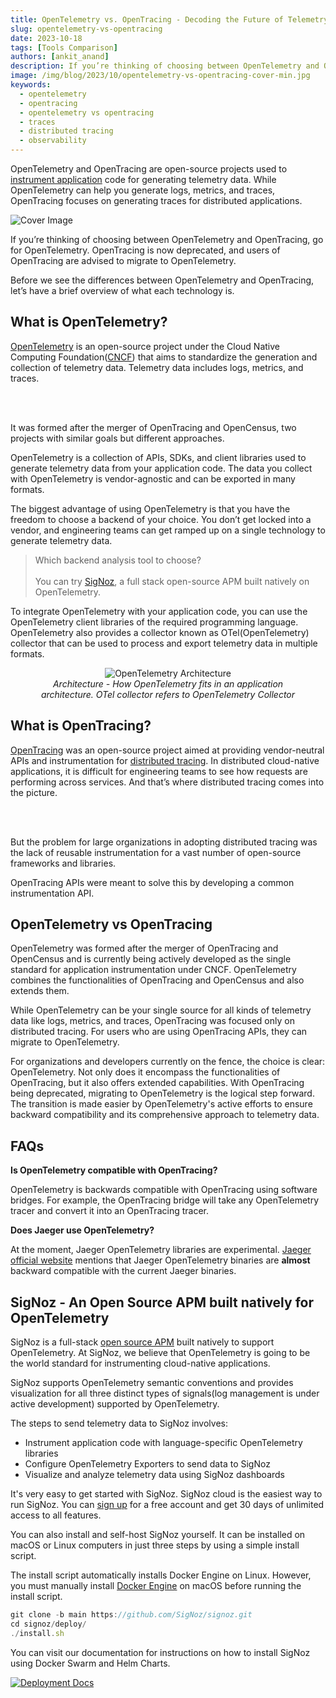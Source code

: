 ```yaml
---
title: OpenTelemetry vs. OpenTracing - Decoding the Future of Telemetry Data
slug: opentelemetry-vs-opentracing
date: 2023-10-18
tags: [Tools Comparison]
authors: [ankit_anand]
description: If you’re thinking of choosing between OpenTelemetry and OpenTracing, go for OpenTelemetry. OpenTracing is now deprecated, and users of OpenTracing are advised to migrate to OpenTelemetry...
image: /img/blog/2023/10/opentelemetry-vs-opentracing-cover-min.jpg
keywords:
  - opentelemetry
  - opentracing
  - opentelemetry vs opentracing
  - traces
  - distributed tracing
  - observability
---
```

<head>
  <link rel="canonical" href="https://signoz.io/blog/opentelemetry-vs-opentracing/"/>
</head>

OpenTelemetry and OpenTracing are open-source projects used to [instrument application](https://signoz.io/docs/instrumentation/) code for generating telemetry data. While OpenTelemetry can help you generate logs, metrics, and traces, OpenTracing focuses on generating traces for distributed applications.

<!--truncate-->

![Cover Image](/img/blog/2023/10/opentelemetry-vs-opentracing-cover.webp)

If you’re thinking of choosing between OpenTelemetry and OpenTracing, go for OpenTelemetry. OpenTracing is now deprecated, and users of OpenTracing are advised to migrate to OpenTelemetry.

Before we see the differences between OpenTelemetry and OpenTracing, let’s have a brief overview of what each technology is.

## What is OpenTelemetry?

<a href = "https://opentelemetry.io/" rel="noopener noreferrer nofollow" target="_blank">OpenTelemetry</a> is an open-source project under the Cloud Native Computing Foundation(<a href = "https://www.cncf.io/" rel="noopener noreferrer nofollow" target="_blank">CNCF</a>) that aims to standardize the generation and collection of telemetry data. Telemetry data includes logs, metrics, and traces.

<div>
<br></br>
</div>

It was formed after the merger of OpenTracing and OpenCensus, two projects with similar goals but different approaches.

OpenTelemetry is a collection of APIs, SDKs, and client libraries used to generate telemetry data from your application code. The data you collect with OpenTelemetry is vendor-agnostic and can be exported in many formats.

The biggest advantage of using OpenTelemetry is that you have the freedom to choose a backend of your choice. You don’t get locked into a vendor, and engineering teams can get ramped up on a single technology to generate telemetry data.

> Which backend analysis tool to choose?<br></br>
> You can try [SigNoz](https://signoz.io/), a full stack open-source APM built natively on OpenTelemetry.

To integrate OpenTelemetry with your application code, you can use the OpenTelemetry client libraries of the required programming language. OpenTelemetry also provides a collector known as OTel(OpenTelemetry) collector that can be used to process and export telemetry data in multiple formats.

<!-- ![The architecture of OpenTelemetry. You can integrate OTel libraries with your application code](OpenTelemetry%20vs%20OpenTracing%20-%20choosing%20one%20for%20in%20665d83371fb941b1bdef6577733c75cd/opentelemetry_architecture_new.webp) -->


<figure data-zoomable align='center'>
    <img src="/img/blog/2022/09/opentelemetry_architecture.webp" alt="OpenTelemetry Architecture"/>
    <figcaption><i>Architecture - How OpenTelemetry fits in an application architecture. OTel collector refers to OpenTelemetry Collector</i></figcaption>
</figure>

## What is OpenTracing?

<a href = "https://opentracing.io/" rel="noopener noreferrer nofollow" target="_blank">OpenTracing</a> was an open-source project aimed at providing vendor-neutral APIs and instrumentation for [distributed tracing](https://signoz.io/blog/distributed-tracing-in-microservices/). In distributed cloud-native applications, it is difficult for engineering teams to see how requests are performing across services. And that’s where distributed tracing comes into the picture.

<div>
<br></br>
</div>

But the problem for large organizations in adopting distributed tracing was the lack of reusable instrumentation for a vast number of open-source frameworks and libraries.

OpenTracing APIs were meant to solve this by developing a common instrumentation API.

## OpenTelemetry vs OpenTracing

OpenTelemetry was formed after the merger of OpenTracing and OpenCensus and is currently being actively developed as the single standard for application instrumentation under CNCF. OpenTelemetry combines the functionalities of OpenTracing and OpenCensus and also extends them.

While OpenTelemetry can be your single source for all kinds of telemetry data like logs, metrics, and traces, OpenTracing was focused only on distributed tracing. For users who are using OpenTracing APIs, they can migrate to OpenTelemetry.

For organizations and developers currently on the fence, the choice is clear: OpenTelemetry. Not only does it encompass the functionalities of OpenTracing, but it also offers extended capabilities. With OpenTracing being deprecated, migrating to OpenTelemetry is the logical step forward. The transition is made easier by OpenTelemetry's active efforts to ensure backward compatibility and its comprehensive approach to telemetry data.

## FAQs

**Is OpenTelemetry compatible with OpenTracing?**

OpenTelemetry is backwards compatible with OpenTracing using software bridges. For example, the OpenTracing bridge will take any OpenTelemetry tracer and convert it into an OpenTracing tracer.

**Does Jaeger use OpenTelemetry?**

At the moment, Jaeger OpenTelemetry libraries are experimental. <a href = "https://www.jaegertracing.io/docs/1.21/opentelemetry/" rel="noopener noreferrer nofollow" target="_blank">Jaeger official website</a> mentions that Jaeger OpenTelemetry binaries are **almost** backward compatible with the current Jaeger binaries.

## SigNoz - An Open Source APM built natively for OpenTelemetry

SigNoz is a full-stack [open source APM](https://signoz.io/blog/opentelemetry-apm/) built natively to support OpenTelemetry. At SigNoz, we believe that OpenTelemetry is going to be the world standard for instrumenting cloud-native applications. 

SigNoz supports OpenTelemetry semantic conventions and provides visualization for all three distinct types of signals(log management is under active development) supported by OpenTelemetry.

The steps to send telemetry data to SigNoz involves:

- Instrument application code with language-specific OpenTelemetry libraries
- Configure OpenTelemetry Exporters to send data to SigNoz
- Visualize and analyze telemetry data using SigNoz dashboards

It's very easy to get started with SigNoz. SigNoz cloud is the easiest way to run SigNoz. You can [sign up](https://signoz.io/teams/) for a free account and get 30 days of unlimited access to all features.

You can also install and self-host SigNoz yourself. It can be installed on macOS or Linux computers in just three steps by using a simple install script.

The install script automatically installs Docker Engine on Linux. However, you must manually install [Docker Engine](https://docs.docker.com/engine/install/) on macOS before running the install script.

```jsx
git clone -b main https://github.com/SigNoz/signoz.git
cd signoz/deploy/
./install.sh
```

You can visit our documentation for instructions on how to install SigNoz using Docker Swarm and Helm Charts.

[![Deployment Docs](/img/blog/common/deploy_docker_documentation.webp)](https://signoz.io/docs/install/)